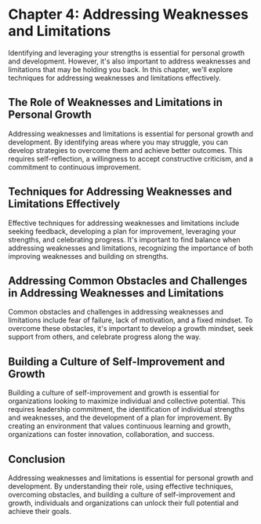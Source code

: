 Chapter 4: Addressing Weaknesses and Limitations
================================================

Identifying and leveraging your strengths is essential for personal growth and development. However, it's also important to address weaknesses and limitations that may be holding you back. In this chapter, we'll explore techniques for addressing weaknesses and limitations effectively.

The Role of Weaknesses and Limitations in Personal Growth
---------------------------------------------------------

Addressing weaknesses and limitations is essential for personal growth and development. By identifying areas where you may struggle, you can develop strategies to overcome them and achieve better outcomes. This requires self-reflection, a willingness to accept constructive criticism, and a commitment to continuous improvement.

Techniques for Addressing Weaknesses and Limitations Effectively
----------------------------------------------------------------

Effective techniques for addressing weaknesses and limitations include seeking feedback, developing a plan for improvement, leveraging your strengths, and celebrating progress. It's important to find balance when addressing weaknesses and limitations, recognizing the importance of both improving weaknesses and building on strengths.

Addressing Common Obstacles and Challenges in Addressing Weaknesses and Limitations
-----------------------------------------------------------------------------------

Common obstacles and challenges in addressing weaknesses and limitations include fear of failure, lack of motivation, and a fixed mindset. To overcome these obstacles, it's important to develop a growth mindset, seek support from others, and celebrate progress along the way.

Building a Culture of Self-Improvement and Growth
-------------------------------------------------

Building a culture of self-improvement and growth is essential for organizations looking to maximize individual and collective potential. This requires leadership commitment, the identification of individual strengths and weaknesses, and the development of a plan for improvement. By creating an environment that values continuous learning and growth, organizations can foster innovation, collaboration, and success.

Conclusion
----------

Addressing weaknesses and limitations is essential for personal growth and development. By understanding their role, using effective techniques, overcoming obstacles, and building a culture of self-improvement and growth, individuals and organizations can unlock their full potential and achieve their goals.
